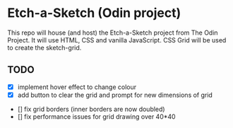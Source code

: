 # Etch-a-Sketch (Odin project)

This repo will house (and host) the Etch-a-Sketch project from The Odin Project.
It will use HTML, CSS and vanilla JavaScript.
CSS Grid will be used to create the sketch-grid.

## TODO
- [x] implement hover effect to change colour
- [x] add button to clear the grid and prompt for new dimensions of grid
- [] fix grid borders (inner borders are now doubled)
- [] fix performance issues for grid drawing over 40*40